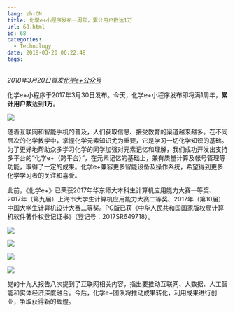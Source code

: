 ```yaml
---
lang: zh-CN
title: 化学e+小程序发布一周年，累计用户数达1万
url: 68.html
id: 68
categories:
  - Technology
date: 2018-03-20 00:22:48
tags:
---
```


_2018年3月20日首发[化学e+公众号](https://mp.weixin.qq.com/s?__biz=MzIwOTYyMjIyOA%3D%3D&mid=2247483681&idx=1&sn=79b5e03048bdd39c85e29615656390f9&scene=45#wechat_redirect)_

化学e+小程序于2017年3月30日发布。今天，化学e+小程序发布即将满1周年，**累计用户数**达到**1万**。
<!--more-->

![](https://drive.google.com/uc?id=1MWo_e1frmeK9EJ1VqADYoWnVYsO4dIW4)

随着互联网和智能手机的普及，人们获取信息、接受教育的渠道越来越多。在不同层次的化学教学中，掌握化学元素知识尤为重要，它是学习一切化学知识的基础。为了更好地帮助众多学习化学的同学加强对元素记忆和理解，我们成功开发出支持多平台的“化学e+（跨平台）”，在元素记忆的基础上，兼有质量计算及帐号管理等功能，取得了一定的成果。化学e+兼容更多智能设备及操作系统，希望得到更多化学学习者的关注和喜爱。

此前，《化学e+》已荣获2017年华东师大本科生计算机应用能力大赛一等奖、2017年（第九届）上海市大学生计算机应用能力大赛二等奖、2017年（第10届）中国大学生计算机设计大赛二等奖。PC版已获《中华人民共和国国家版权局计算机软件著作权登记证书》（登记号：2017SR649718）。

![](https://drive.google.com/uc?id=1VEodoF-g1WR8d-PoiB53DCUNpXG-T03K)

![](https://drive.google.com/uc?id=1sBJzkFuEdXPZsxtvZAm2uivnncpvYfhD)

![](https://drive.google.com/uc?id=1ifjMmvbyzXBKmhsbWnKDAYITDSMh4ZWw)

![](https://drive.google.com/uc?id=1q-FV7ZLtdmCOcHhZLArXc4cgAyevmjn2)

党的十九大报告八次提到了互联网相关内容，指出要推动互联网、大数据、人工智能和实体经济深度融合。今后，化学e+团队将推动成果转化，利用成果进行创业，争取获得新的辉煌。
